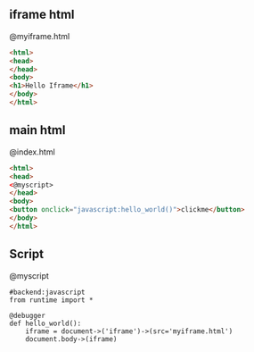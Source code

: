 iframe html
----

@myiframe.html
```html
<html>
<head>
</head>
<body>
<h1>Hello Iframe</h1>
</body>
</html>
```

main html
----

@index.html
```html
<html>
<head>
<@myscript>
</head>
<body>
<button onclick="javascript:hello_world()">clickme</button>
</body>
</html>
```

Script
---------------

@myscript
```rusthon
#backend:javascript
from runtime import *

@debugger
def hello_world():
	iframe = document->('iframe')->(src='myiframe.html')
	document.body->(iframe)


```
